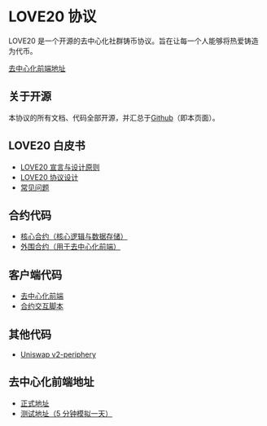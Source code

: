 # LOVE20 协议

LOVE20 是一个开源的去中心化社群铸币协议。旨在让每一个人能够将热爱铸造为代币。

[去中心化前端地址](https://love20tkm.github.io/interface/)

## 关于开源

本协议的所有文档、代码全部开源，并汇总于[Github](https://love20tkm.github.io/docs/)（即本页面）。

## LOVE20 白皮书

- [LOVE20 宣言与设计原则](/whitepaper/LOVE20宣言与设计原则.md)
- [LOVE20 协议设计](/whitepaper/LOVE20协议设计.md)
- [常见问题](/whitepaper/FAQ.md)

## 合约代码

- [核心合约（核心逻辑与数据存储）](https://github.com/LOVE20TKM/core)
- [外围合约（用于去中心化前端）](https://github.com/LOVE20TKM/periphery)

## 客户端代码

- [去中心化前端](https://github.com/LOVE20TKM/interface)
- [合约交互脚本](https://github.com/LOVE20TKM/script)

## 其他代码

- [Uniswap v2-periphery](https://github.com/LOVE20TKM/v2-periphery)

## 去中心化前端地址

- [正式地址](https://love20tkm.github.io/interface/)
- [测试地址（5 分钟模拟一天）](https://love20tkm.github.io/interface-test/)
